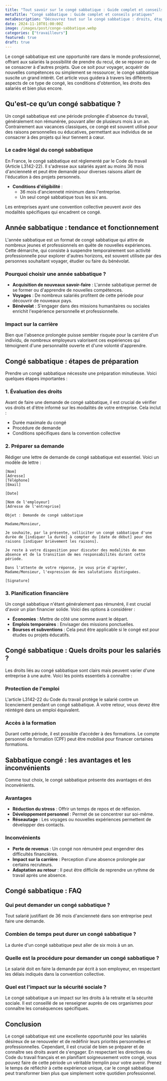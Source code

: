 ```yaml
---
title: "Tout savoir sur le congé sabbatique : Guide complet et conseils"
metaTitle: "Congé sabbatique : Guide complet et conseils pratiques"
metaDescription: "Découvrez tout sur le congé sabbatique : droits, étapes, et conseils pour le réussir."
date: 2024-11-10T01:00:00Z
image: /images/post/conge-sabbatique.webp
categories: ["travailleurs"]
featured: true
draft: true
---
```


Le congé sabbatique est une opportunité rare dans le monde professionnel, offrant aux salariés la possibilité de prendre du recul, de se reposer ou de se consacrer à d'autres projets. Que ce soit pour voyager, acquérir de nouvelles compétences ou simplement se ressourcer, le congé sabbatique suscite un grand intérêt. Cet article vous guidera à travers les différents aspects de ce type de congé, les conditions d'obtention, les droits des salariés et bien plus encore.

## Qu'est-ce qu’un congé sabbatique ?

Un congé sabbatique est une période prolongée d'absence du travail, généralement non rémunérée, pouvant aller de plusieurs mois à un an. Contrairement aux vacances classiques, ce congé est souvent utilisé pour des raisons personnelles ou éducatives, permettant aux individus de se consacrer à des projets qui leur tiennent à cœur.

### Le cadre légal du congé sabbatique

En France, le congé sabbatique est réglementé par le Code du travail (Article L3142-22). Il s'adresse aux salariés ayant au moins 36 mois d'ancienneté et peut être demandé pour diverses raisons allant de l'éducation à des projets personnels.

- **Conditions d'éligibilité** :
  - 36 mois d'ancienneté minimum dans l'entreprise.
  - Un seul congé sabbatique tous les six ans.

Les entreprises ayant une convention collective peuvent avoir des modalités spécifiques qui encadrent ce congé.

## Année sabbatique : tendance et fonctionnement

L'année sabbatique est un format de congé sabbatique qui attire de nombreux jeunes et professionnels en quête de nouvelles expériences. Cette démarche, qui consiste à suspendre temporairement son activité professionnelle pour explorer d'autres horizons, est souvent utilisée par des personnes souhaitant voyager, étudier ou faire du bénévolat.

### Pourquoi choisir une année sabbatique ?

- **Acquisition de nouveaux savoir-faire** : L'année sabbatique permet de se former ou d'apprendre de nouvelles compétences.
- **Voyages** : De nombreux salariés profitent de cette période pour découvrir de nouveaux pays.
- **Bénévolat** : S'engager dans des missions humanitaires ou sociales enrichit l'expérience personnelle et professionnelle.

### Impact sur la carrière

Bien que l'absence prolongée puisse sembler risquée pour la carrière d'un individu, de nombreux employeurs valorisent ces expériences qui témoignent d'une personnalité ouverte et d'une volonté d'apprendre.

## Congé sabbatique : étapes de préparation

Prendre un congé sabbatique nécessite une préparation minutieuse. Voici quelques étapes importantes :

### 1. Évaluation des droits

Avant de faire une demande de congé sabbatique, il est crucial de vérifier vos droits et d'être informé sur les modalités de votre entreprise. Cela inclut :

- Durée maximale du congé 
- Procédure de demande 
- Conditions spécifiques dans la convention collective

### 2. Préparer sa demande

Rédiger une lettre de demande de congé sabbatique est essentiel. Voici un modèle de lettre :

```plaintext
[Nom]
[Adresse]
[Téléphone]
[Email]

[Date]

[Nom de l'employeur]
[Adresse de l'entreprise]

Objet : Demande de congé sabbatique

Madame/Monsieur,

Je souhaite, par la présente, solliciter un congé sabbatique d'une durée de [indiquer la durée] à compter du [date de début] pour des raisons [indiquer brièvement les raisons].

Je reste à votre disposition pour discuter des modalités de mon absence et de la transition de mes responsabilités durant cette période.

Dans l'attente de votre réponse, je vous prie d'agréer, Madame/Monsieur, l'expression de mes salutations distinguées.

[Signature]
```

### 3. Planification financière

Un congé sabbatique n'étant généralement pas rémunéré, il est crucial d'avoir un plan financier solide. Voici des options à considérer :

- **Économies** : Mettre de côté une somme avant le départ.
- **Emplois temporaires** : Envisager des missions ponctuelles.
- **Bourses et subventions** : Cela peut être applicable si le congé est pour études ou projets éducatifs.

## Congé sabbatique : Quels droits pour les salariés ?

Les droits liés au congé sabbatique sont clairs mais peuvent varier d'une entreprise à une autre. Voici les points essentiels à connaître :

### Protection de l'emploi

L'article L3142-22 du Code du travail protège le salarié contre un licenciement pendant un congé sabbatique. À votre retour, vous devez être réintégré dans un emploi équivalent.

### Accès à la formation

Durant cette période, il est possible d’accéder à des formations. Le compte personnel de formation (CPF) peut être mobilisé pour financer certaines formations.

## Sabbatique congé : les avantages et les inconvénients

Comme tout choix, le congé sabbatique présente des avantages et des inconvénients.

### Avantages

- **Réduction du stress** : Offrir un temps de repos et de réflexion.
- **Développement personnel** : Permet de se concentrer sur soi-même.
- **Réseautage** : Les voyages ou nouvelles expériences permettent de développer des contacts.

### Inconvénients

- **Perte de revenus** : Un congé non rémunéré peut engendrer des difficultés financières.
- **Impact sur la carrière** : Perception d'une absence prolongée par certains recruteurs.
- **Adaptation au retour** : Il peut être difficile de reprendre un rythme de travail après une absence.

## Congé sabbatique : FAQ

### Qui peut demander un congé sabbatique ?

Tout salarié justifiant de 36 mois d'ancienneté dans son entreprise peut faire une demande.

### Combien de temps peut durer un congé sabbatique ?

La durée d'un congé sabbatique peut aller de six mois à un an.

### Quelle est la procédure pour demander un congé sabbatique ?

Le salarié doit en faire la demande par écrit à son employeur, en respectant les délais indiqués dans la convention collective.

### Quel est l'impact sur la sécurité sociale ?

Le congé sabbatique a un impact sur les droits à la retraite et la sécurité sociale. Il est conseillé de se renseigner auprès de ces organismes pour connaître les conséquences spécifiques.

## Conclusion

Le congé sabbatique est une excellente opportunité pour les salariés désireux de se renouveler et de redéfinir leurs priorités personnelles et professionnelles. Cependant, il est crucial de bien se préparer et de connaître ses droits avant de s'engager. En respectant les directives du Code du travail français et en planifiant soigneusement votre congé, vous pouvez faire de cette période un véritable tremplin pour votre avenir. Prenez le temps de réfléchir à cette expérience unique, car le congé sabbatique peut transformer bien plus que simplement votre quotidien professionnel.
